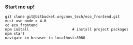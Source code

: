 ### Start me up!

    git clone git@bitbucket.org:mnv_tech/eco_frontend.git
    must use node > 4.0
    cd eco_frontend
    npm install                    # install project packages
    npm start
    navigate in browser to localhost:8080